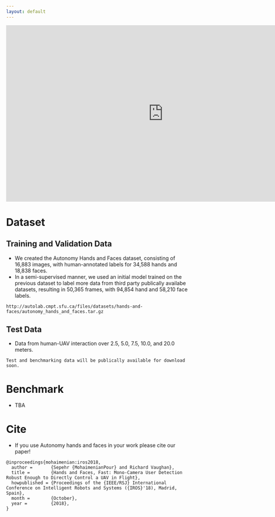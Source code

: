 ```yaml
---
layout: default
---
```


<iframe width="854" height="480" src="https://www.youtube.com/embed/7vbmOWVxGPU?list=PLN52r1TJ02B6dvtcA9BSRkyvjQmsSwEeU" frameborder="0" allowfullscreen></iframe>

# [](#dataset)Dataset
## Training and Validation Data
* We created the Autonomy Hands and Faces dataset, consisting of 16,883 images, with human-annotated labels for 34,588 hands and 18,838 faces.
* In a semi-supervised manner, we used an initial model trained on the previous dataset
to label more data from third party publically availabe datasets, resulting in 50,365 frames, with 94,854
hand and 58,210 face labels.

```
http://autolab.cmpt.sfu.ca/files/datasets/hands-and-faces/autonomy_hands_and_faces.tar.gz

```
## Test Data
* Data from human-UAV interaction over 2.5, 5.0, 7.5, 10.0, and 20.0 meters. 
```
Test and benchmarking data will be publically available for download soon.
```

# Benchmark

* TBA

# Cite                                                                             
* If you use Autonomy hands and faces in your work please cite our paper!
```
@inproceedings{mohaimenian:iros2018,
  author =       {Sepehr {MohaimenianPour} and Richard Vaughan},
  title =        {Hands and Faces, Fast: Mono-Camera User Detection Robust Enough to Directly Control a UAV in Flight},
  howpublished = {Proceedings of the {IEEE/RSJ} International Conference on Intelligent Robots and Systems ({IROS}'18), Madrid, Spain},
  month =        {October},
  year =         {2018},
}
```
